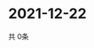 # 2021-12-22
  共 0条

  <!-- BEGIN -->
  <!-- 最后更新时间Wed Dec 22 2021 09:03:57 GMT+0000 (Coordinated Universal Time) -->
  
  <!-- END -->
  
  